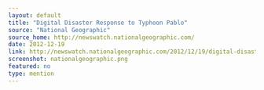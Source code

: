 ```yaml
---
layout: default
title: "Digital Disaster Response to Typhoon Pablo"
source: "National Geographic"
source_home: http://newswatch.nationalgeographic.com/
date: 2012-12-19
link: http://newswatch.nationalgeographic.com/2012/12/19/digital-disaster-response/
screenshot: nationalgeographic.png
featured: no
type: mention
---
```

